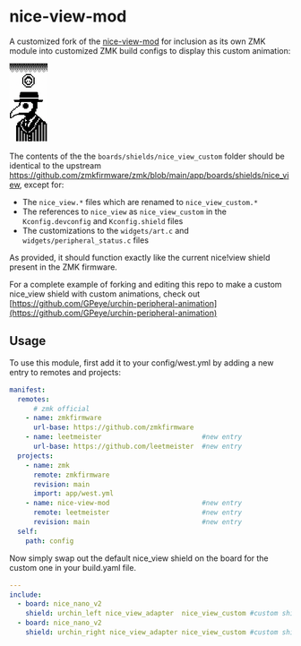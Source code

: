 # nice-view-mod
A customized fork of the [nice-view-mod](https://github.com/GPeye/nice-view-mod) for inclusion as its own ZMK module into customized ZMK build configs to display this custom animation:

![Customization](assets/randomob.gif)

The contents of the the `boards/shields/nice_view_custom` folder should be identical to the upstream https://github.com/zmkfirmware/zmk/blob/main/app/boards/shields/nice_view, except for:

- The `nice_view.*` files which are renamed to `nice_view_custom.*`
- The references to `nice_view` as `nice_view_custom` in the `Kconfig.devconfig` and `Kconfig.shield` files
- The customizations to the `widgets/art.c` and `widgets/peripheral_status.c` files

As provided, it should function exactly like the current nice!view shield present in the ZMK firmware.

For a complete example of forking and editing this repo to make a custom nice_view shield with custom animations, check out [https://github.com/GPeye/urchin-peripheral-animation](https://github.com/GPeye/urchin-peripheral-animation)

## Usage

To use this module, first add it to your config/west.yml by adding a new entry to remotes and projects:

```yml
manifest:
  remotes:
      # zmk official
    - name: zmkfirmware
      url-base: https://github.com/zmkfirmware
    - name: leetmeister                         #new entry
      url-base: https://github.com/leetmeister  #new entry
  projects:
    - name: zmk
      remote: zmkfirmware
      revision: main
      import: app/west.yml
    - name: nice-view-mod                       #new entry
      remote: leetmeister                       #new entry
      revision: main                            #new entry
  self:
    path: config
```

Now simply swap out the default nice_view shield on the board for the custom one in your build.yaml file.

```yml
---
include:
  - board: nice_nano_v2
    shield: urchin_left nice_view_adapter  nice_view_custom #custom shield
  - board: nice_nano_v2
    shield: urchin_right nice_view_adapter nice_view_custom #custom shield
```
